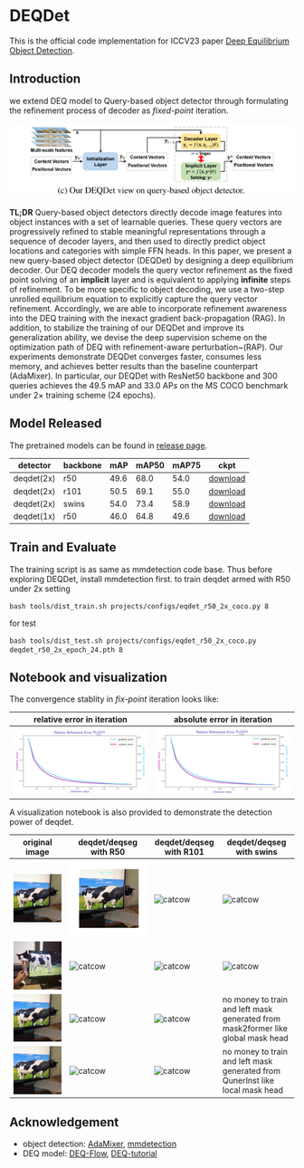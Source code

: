 # DEQDet

This is the official code implementation for  ICCV23 paper [Deep Equilibrium Object Detection](https://arxiv.org/abs/2308.09564).

## Introduction

we extend DEQ model to Query-based object detector through formulating the refinement process of decoder as  *fixed-point* iteration.

![image-20230825094008831](README/image-20230825094008831.png)

**TL;DR**   Query-based object detectors directly decode image features into object instances with a set of learnable queries. These query vectors are progressively refined to stable meaningful representations through a sequence of decoder layers, and then used to directly predict object locations and categories with simple FFN heads. In this paper, we present a new query-based object detector (DEQDet) by designing a deep equilibrium decoder. Our DEQ decoder models the query vector refinement as the fixed point solving of an **implicit** layer and is equivalent to applying **infinite** steps of refinement. To be more specific to object decoding, we use a two-step unrolled equilibrium equation to explicitly capture the query vector refinement. Accordingly, we are able to incorporate refinement awareness into the DEQ training with the inexact gradient back-propagation (RAG). In addition, to stabilize the training of our DEQDet and improve its generalization ability, we devise the deep supervision scheme on the optimization path of DEQ with refinement-aware perturbation~(RAP). Our experiments demonstrate DEQDet converges faster, consumes less memory, and achieves better results than the baseline counterpart (AdaMixer). In particular, our DEQDet with ResNet50 backbone and 300 queries achieves the 49.5 mAP and 33.0 AP*s* on the MS COCO benchmark under 2× training scheme (24 epochs).     



## Model Released
The pretrained models can be found in [release page](https://[test.py](tools%2Ftest.py)github.com/MCG-NJU/DEQDet/releases/tag/detection_weights). 

| detector    | backbone | mAP            | mAP50     | mAP75           | ckpt                                                                                                          |
|-------------|----------|----------------|-----------|-----------------|---------------------------------------------------------------------------------------------------------------|
| deqdet(2x)  | r50      | 49.6           | 68.0      | 54.0            | [download](https://github.com/MCG-NJU/DEQDet/releases/download/detection_weights/deqdet_r50_2x_epoch_24.pth)  |
| deqdet(2x)  | r101     | 50.5           | 69.1      | 55.0            | [download](https://github.com/MCG-NJU/DEQDet/releases/download/detection_weights/deqdet_r101_2x_epoch_24.pth) |
| deqdet(2x)  | swins    | 54.0 | 73.4| 58.9            | [download](https://github.com/MCG-NJU/DEQDet/releases/download/detection_weights/deqdet_swins_2x_epoch_24.pth)                                 |
| deqdet(1x)  | r50      | 46.0 | 64.8|  49.6| [download](https://github.com/MCG-NJU/DEQDet/releases/download/detection_weights/deqdet_r50_1x_epoch_12.pth)                                    

## Train and Evaluate
The training script is as same as mmdetection code base. Thus before exploring DEQDet, install mmdetection first.
to train deqdet armed with R50 under 2x setting
```shell
bash tools/dist_train.sh projects/configs/eqdet_r50_2x_coco.py 8 
```

for test
```shell
bash tools/dist_test.sh projects/configs/eqdet_r50_2x_coco.py deqdet_r50_2x_epoch_24.pth 8
```
## Notebook and visualization
The convergence stablity in *fix-point* iteration looks like:

| relative error in iteration                | absolute error in iteration |
|--------------------------------------------|-----------------------------|
| ![rel](README/image-20230825120337072.png) | ![abs](README/image-20230825120337072.png) |

A visualization notebook is also provided to demonstrate the detection power of deqdet.

| original image                 | deqdet/deqseg with R50                               | deqdet/deqseg with R101                               | deqdet/deqseg with swins                                                         |
|--------------------------------|------------------------------------------------------|-------------------------------------------------------|----------------------------------------------------------------------------------|
| ![catcow](README/cat_cow1.jpg) | ![catcow](README/cat1_refinement_r50.gif)            | ![catcow](README/cat1_refinement_r101.gif)            | ![catcow](README/cat1_refinement_swins.gif)                                      |
| ![catcow](README/cat_cow2.jpg) | ![catcow](README/cat2_refinement_r50.gif)            | ![catcow](README/cat2_refinement_r101.gif)            | ![catcow](README/cat2_refinement_swins.gif)                                      |
| ![catcow](README/cat_cow1.jpg) | ![catcow](README/mask_cat1_refinement_r50.gif)       | ![catcow](README/mask_cat1_refinement_r101.gif)       | no money to train and left mask generated from mask2former like global mask head |
| ![catcow](README/cat_cow1.jpg) | ![catcow](README/mask_local_cat1_refinement_r50.gif) | ![catcow](README/mask_local_cat1_refinement_r101.gif) | no money to train and left mask generated from QunerInst like local mask head    | 
## Acknowledgement

* object detection: [AdaMixer](https://github.com/MCG-NJU/AdaMixer), [mmdetection](https://github.com/open-mmlab/mmdetection)
* DEQ model: [DEQ-Flow](https://github.com/locuslab/deq-flow), [DEQ-tutorial](http://implicit-layers-tutorial.org/deep_equilibrium_models/)

